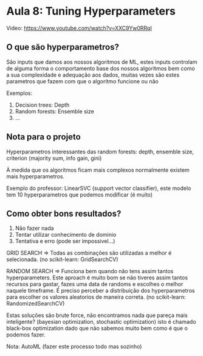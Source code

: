 # Aula 8: Tuning Hyperparameters

Video: https://www.youtube.com/watch?v=XXC9Yw0RRqI

## O que são hyperparametros? 

São inputs que damos aos nossos algoritmos de ML, estes inputs controlam de alguma forma o comportamento base dos nossos algoritmos bem como a sua complexidade e adequação aos dados, muitas vezes são estes parametros que fazem com que o algoritmo funcione ou não 

Exemplos:

1. Decision trees: Depth
2. Random forests: Ensemble size
3. ...

## Nota para o projeto

Hyperparametros interessantes das random forests: depth, ensemble size, criterion (majority sum, info gain, gini)

À medida que os algoritmos ficam mais complexos normalmente existem mais hyperparametros.

Exemplo do professor: LinearSVC (support vector classifier), este modelo tem 10 hyperparametros que podemos modificar (é muito)

## Como obter bons resultados? 

1. Não fazer nada 
2. Tentar utilizar conhecimento de dominio
3. Tentativa e erro (pode ser impossivel...)

GRID SEARCH => Todas as combinações são utilizadas a melhor é selecionada. (no scikit-learn: GridSearchCV)

RANDOM SEARCH => Funciona bem quando não tens assim tantos hyperparameters. Este aproach é muito bom se não tiveres assim tantos recursos para gastar, fazes uma data de randoms e escolhes o melhor naquele timeframe. É preciso perceber a distribuição dos hyperparametros para escolher os valores aleatorios de maneira correta. (no scikit-learn: RandomizedSearchCV)

Estas soluções são brute force, não encontramos nada que pareça mais inteligente? (bayesian optimization, stochastic optimization) isto é chamado black-box optimization dado que não sabemos muito bem como é que o podemos fazer.

Nota: AutoML (fazer este processo todo mas sozinho)
